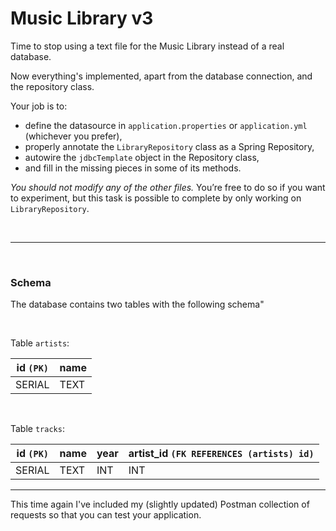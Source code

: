 
# Music Library v3



Time to stop using a text file for the Music Library instead of a real database.


Now everything's implemented, apart from the database connection, and the repository class.


Your job is to:
- define the datasource in `application.properties` or `application.yml` 
(whichever you prefer),
- properly annotate the `LibraryRepository` class as a Spring 
Repository,
- autowire the `jdbcTemplate` object in the Repository class,
- and fill in the missing pieces in some of its methods.


*You should not modify any of the other files.* You’re free to do so if you want to experiment, but this task is possible to complete by only working on `LibraryRepository`.


<br>  


---


<br>



### Schema
The database contains two tables with the following schema"



<br>



Table `artists`:

| id `(PK)` | name |
|----------|------|
| SERIAL   | TEXT |



<br>



Table `tracks`:

| id `(PK)` | name | year | artist_id `(FK REFERENCES (artists) id)` |
|---------|------|------|--------------------------------------|
| SERIAL  | TEXT | INT  | INT                                  |



---



This time again I've included my (slightly updated) Postman collection of requests so that you can test your application.
